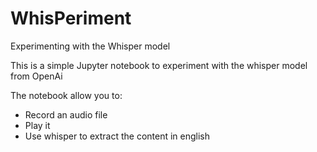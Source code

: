 # WhisPeriment
Experimenting with the Whisper model

This is a simple Jupyter notebook to experiment with the whisper model from OpenAi

The notebook allow you to:
- Record an audio file
- Play it
- Use whisper to extract the content in english
